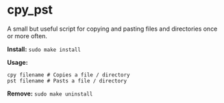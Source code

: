 # cpy_pst

A small but useful script for copying and pasting files and directories once or more often.

**Install:** ``sudo make install``

**Usage:**

```
cpy filename # Copies a file / directory
pst filename # Pasts a file / directory
```

**Remove:** ``sudo make uninstall``
